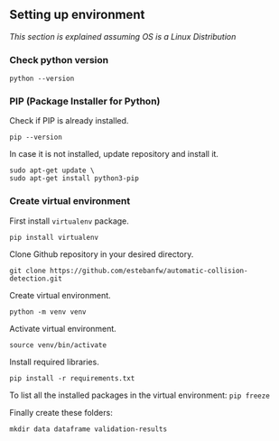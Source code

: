 ## Setting up environment

*This section is explained assuming OS is a Linux Distribution*

### Check python version

~~~
python --version
~~~

### PIP (Package Installer for Python)

Check if PIP is already installed.
~~~
pip --version
~~~ 

In case it is not installed, update repository and install it.
~~~
sudo apt-get update \
sudo apt-get install python3-pip
~~~

### Create virtual environment

First install `virtualenv` package.
~~~
pip install virtualenv
~~~

Clone Github repository in your desired directory.
~~~
git clone https://github.com/estebanfw/automatic-collision-detection.git
~~~

Create virtual environment.
~~~
python -m venv venv
~~~
Activate virtual environment.
~~~
source venv/bin/activate
~~~
Install required libraries.
~~~
pip install -r requirements.txt
~~~
To list all the installed packages in the virtual environment: `pip freeze`

Finally create these folders:
~~~
mkdir data dataframe validation-results
~~~